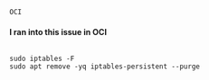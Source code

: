 ```OCI```



#### I ran into this issue in OCI



````

sudo iptables -F
sudo apt remove -yq iptables-persistent --purge

````

